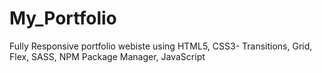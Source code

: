 # My_Portfolio
 Fully Responsive portfolio webiste using HTML5, CSS3- Transitions, Grid, Flex, SASS, NPM Package Manager, JavaScript
